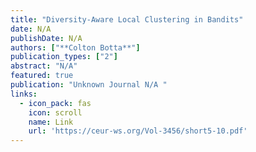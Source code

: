```yaml
---
title: "Diversity-Aware Local Clustering in Bandits"
date: N/A
publishDate: N/A
authors: ["**Colton Botta**"]
publication_types: ["2"]
abstract: "N/A"
featured: true
publication: "Unknown Journal N/A "
links:
  - icon_pack: fas
    icon: scroll
    name: Link
    url: 'https://ceur-ws.org/Vol-3456/short5-10.pdf'
---
```

